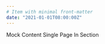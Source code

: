 ```yaml
---
# Item with minimal front-matter
date: "2021-01-01T08:00:00Z"
---
```


Mock Content Single Page In Section
